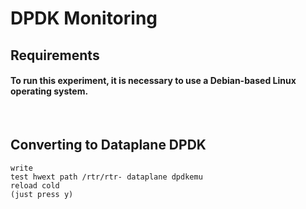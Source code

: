 # DPDK Monitoring

## Requirements
#### To run this experiment, it is necessary to use a Debian-based Linux operating system.

</br>

## Converting to Dataplane DPDK
```
write
test hwext path /rtr/rtr- dataplane dpdkemu
reload cold
(just press y)
```

